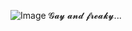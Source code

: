 ![Image](https://github.com/user-attachments/assets/7237c7ab-f11d-42c7-a313-d57ed4985d86)
𝓖𝓪𝔂 𝓪𝓷𝓭 𝓯𝓻𝓮𝓪𝓴𝔂...

